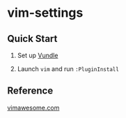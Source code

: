 # vim-settings

## Quick Start

1. Set up [Vundle](https://github.com/VundleVim/Vundle.vim/)

2. Launch `vim` and run `:PluginInstall`

## Reference

[vimawesome.com](https://vimawesome.com/)
